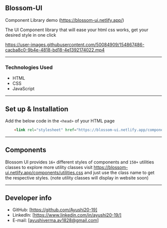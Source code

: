 ## Blossom-UI

Component Library demo (https://blossom-ui.netlify.app/)

The UI Component library that will ease your html css
works, get your desired style in one click


https://user-images.githubusercontent.com/50084909/154867486-cacba8c0-9b4e-4818-bd18-4e1392174022.mp4


---
### Technologies Used

- HTML
- CSS
- JavaScript

---

## Set up & Installation

Add the below code in the `<head>` of your HTML page

```html
    <link rel="stylesheet" href="https://blossom-ui.netlify.app/components/styles.css">
```

---

## Components

Blossom UI provides ``16+`` different styles of components and ``150+`` utilities classes to explore more utility classes visit https://blossom-ui.netlify.app/components/utilities.css and just use the class name to get the respective styles. (note utility classes will display in website soon)

---

## Developer info

- GitHub: [https://github.com/Ayushi20-19]
- LinkedIn: [https://www.linkedin.com/in/ayushi20-19/]
- E-mail: [ayushiverma.av1828@gmail.com]
